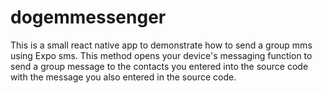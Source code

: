 # dogemmessenger
This is a small react native app to demonstrate how to send a group mms using Expo sms. This method opens your device's messaging function to send a group message to the contacts you entered into the source code with the message you also entered in the source code.
